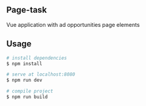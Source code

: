 ## Page-task

Vue application with ad opportunities page elements

## Usage

```sh
# install dependencies
$ npm install

# serve at localhost:8080
$ npm run dev

# compile project
$ npm run build
```

